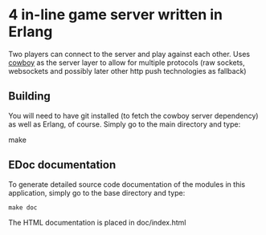 4 in-line game server written in Erlang
=======================================

Two players can connect to the server and play against each other.
Uses [cowboy](https://github.com/extend/cowboy) as the server layer
to allow for multiple protocols (raw sockets, websockets and possibly
later other http push technologies as fallback)

Building
--------

You will need to have git installed (to fetch the cowboy server dependency)
as well as Erlang, of course.  Simply go to the main directory and type:

   make

EDoc documentation
------------------

To generate detailed source code documentation of the modules in this 
application, simply go to the base directory and type: 

    make doc

The HTML documentation is placed in doc/index.html
